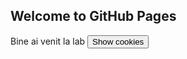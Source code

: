 ## Welcome to GitHub Pages

<script> 
  document.cookie = "session=test GDPR"; 
  document.cookie = "favorite_task=collect Data"; 
  function alertCookie() { alert(document.cookie); } 
</script>

<body> 
  Bine ai venit la lab <button onclick="alertCookie()">Show cookies</button> 
</body>

